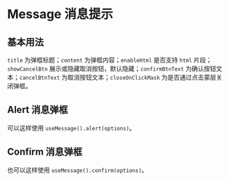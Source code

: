 <script setup>
import FormalPage from './demo-page/formal-page.vue'
import AlertPage from './demo-page/alert-page.vue'
import ConfirmPage from './demo-page/confirm-page.vue'
</script>

# Message 消息提示

## 基本用法
`title` 为弹框标题；`content` 为弹框内容；`enableHtml` 是否支持 `html` 片段；`showCancelBtn` 展示或隐藏取消按钮，默认隐藏；`confirmBtnText` 为确认按钮文本；`cancelBtnText` 为取消按钮文本；`closeOnClickMask` 为是否通过点击蒙层关闭弹框。
<ClientOnly>
  <FormalPage />
</ClientOnly>

## Alert 消息弹框
可以这样使用 `useMessage().alert(options)`。
<ClientOnly>
  <AlertPage />
</ClientOnly>

## Confirm 消息弹框
也可以这样使用 `useMessage().confirm(options)`。
<ClientOnly>
  <ConfirmPage />
</ClientOnly>